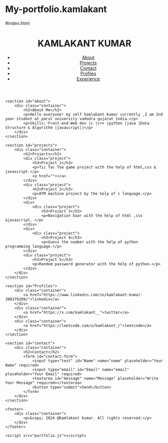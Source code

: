 # My-portfolio.kamlakant
#index.html
<!DOCTYPE html>
<html lang="en">
<head>
    <meta charset="UTF-8">
    <meta name="viewport" content="width=device-width, initial-scale=1.0">
    <title>Personal Portfolio</title>
    <link rel="stylesheet" href="portfolio.css">
</head>
<body>
    <header>
        <div class="container">
            <h1>KAMLAKANT KUMAR</h1>
            <nav>
                <ul>
                    <li><a href="#about">About</a></li>
                    <li><a href="#projects">Projects</a></li>
                    <li><a href="#contact">Contact</a></li>
                    <li><a href="#profiles">Profiles</a></li>
                    <li><a href="#Experience">Experience</a></li>
                </ul>
            </nav>
        </div>
    </header>

    <section id="about">
        <div class="container">
            <h2>About Me</h2>
            <p>Hello everyone! my self kamlakant kumar currently ,I am 2nd year student at parul university vadodra gujarat india.</p>
            <p>Skills:-Front-end-Web dev |c |c++ |python |java |Data Structure & Algorithm |javascript||</p>
        </div>
    </section>

    <section id="projects">
        <div class="container">
            <h2>Projects</h2>
            <div class="project">
                <h3>Project 1</h3>
                <p>Tic Tac Toe game project with the help of html,css & javascript.</p>
                <a href=""></a>
            </div>
            <div class="project">
                <h3>Project 2</h3>
                <p>ATM machine project by the help of c language.</p>
            </div>
            <div>
                <div class="project">
                    <h3>Project 3</h3>
                    <p>Navigation baar with the help of html ,css &javascript. </p>
            </div>
            <div>
                <div class="project">
                    <h3>Project 4</h3>
                    <p>Guess the number with the help of python programming language.</p>
            </div>
            <div class="project">
                <h3>Project 5</h3>
                <p>Random password generator with the help of python.</p>
            </div>
        </div>
    </section>

    <section id="Profiles">
        <div class="container">
            <a href="https://www.linkedin.com/in/kamlakant-kumar-300379209/">linkedin</a>
        </div>
        <div class="container">
            <a href="https://x.com/kamlakant__">twitter</a>
        </div>
        <div class="container">
            <a href="https://leetcode.com/u/kamlakant_/">leetcode</a>
        </div>
    </section>

    <section id="contact">
        <div class="container">
            <h2>Contact</h2>
            <form id="contact-form">
                <input type="text" id="Name" name="name" placeholder="Your Name" required>
                <input type="email" id="Email" name="email" placeholder="Your Email" required>
                <textarea id="message" name="Message" placeholder="Write Your Message" required></textarea>
                <button type="submit">Send</button>
            </form>
        </div>
    </section>

    <footer>
        <div class="container">
            <p>&copy; 2024 @Kamlakant kumar. All rights reserved.</p>
        </div>
    </footer>

    <script src="portfolio.js"></script>
</body>
</html>

